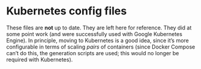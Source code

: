 # Kubernetes config files

These files are **not** up to date. They are left here for reference. They did at some point work (and were successfully used with Google Kubernetes Engine). In principle, moving to Kubernetes is a good idea, since it’s more configurable in terms of scaling *pairs* of containers (since Docker Compose can’t do this, the generation scripts are used; this would no longer be required with Kubernetes).
